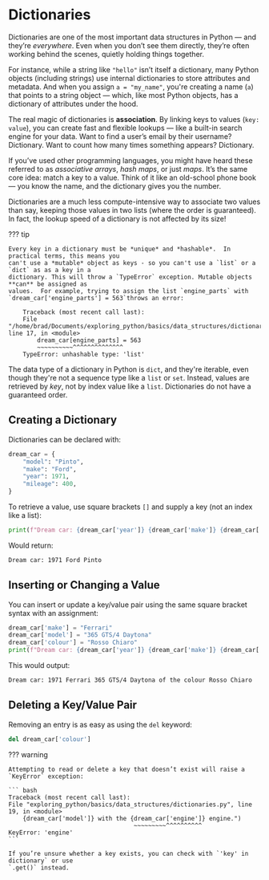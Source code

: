 # Dictionaries

Dictionaries are one of the most important data structures in Python — and they’re *everywhere*.
Even when you don’t see them directly, they’re often working behind the scenes, quietly holding
things together.

For instance, while a string like `"hello"` isn’t itself a dictionary, many Python objects
(including strings) use internal dictionaries to store attributes and metadata. And when you
assign `a = "my_name"`, you're creating a name (`a`) that points to a string object — which, like
most Python objects, has a dictionary of attributes under the hood.

The real magic of dictionaries is **association**. By linking keys to values (`key: value`), you
can create fast and flexible lookups — like a built-in search engine for your data. Want to find
a user’s email by their username? Dictionary. Want to count how many times something appears?
Dictionary.

If you’ve used other programming languages, you might have heard these referred to as
*associative arrays*, *hash maps*, or just *maps*. It’s the same core idea: match a key to a value.
Think of it like an old-school phone book — you know the name, and the dictionary gives you the
number.

Dictionaries are a much less compute-intensive way to associate two values than say, keeping those
values in two lists (where the order is guaranteed).  In fact, the lookup speed of a dictionary is
not affected by its size!

??? tip

    Every key in a dictionary must be *unique* and *hashable*.  In practical terms, this means you
    can't use a *mutable* object as keys - so you can't use a `list` or a `dict` as as a key in a
    dictionary. This will throw a `TypeError` exception. Mutable objects **can** be assigned as
    values.  For example, trying to assign the list `engine_parts` with
    `dream_car['engine_parts'] = 563`throws an error:

        Traceback (most recent call last):
        File "/home/brad/Documents/exploring_python/basics/data_structures/dictionaries.py", line 17, in <module>
            dream_car[engine_parts] = 563
            ~~~~~~~~~~^^^^^^^^^^^^^^
        TypeError: unhashable type: 'list'


The data type of a dictionary in Python is `dict`, and they're iterable, even though they're not
a sequence type like a `list` or `set`.  Instead, values are retrieved by *key*, not by index
value like a `list`.  Dictionaries do not have a guaranteed order.

## Creating a Dictionary

Dictionaries can be declared with:

``` python {title="Creating a Dictionary" linenums="1"}
dream_car = {
    "model": "Pinto",
    "make": "Ford",
    "year": 1971,
    "mileage": 400,
}
```

To retrieve a value, use square brackets `[]` and supply a key (not an index like a list):

``` python
print(f"Dream car: {dream_car['year']} {dream_car['make']} {dream_car['model']}")
```

Would return:

``` bash
Dream car: 1971 Ford Pinto
```

## Inserting or Changing a Value

You can insert or update a key/value pair using the same square bracket syntax with an assignment:

```python {title="Inserting and Updating Key/Value Pairs" linenums="1"}
dream_car['make'] = "Ferrari"
dream_car['model'] = "365 GTS/4 Daytona"
dream_car['colour'] = "Rosso Chiaro"
print(f"Dream car: {dream_car['year']} {dream_car['make']} {dream_car['model']} of the colour {dream_car['colour']}")
```
This would output:

``` bash
Dream car: 1971 Ferrari 365 GTS/4 Daytona of the colour Rosso Chiaro
```

## Deleting a Key/Value Pair

Removing an entry is as easy as using the `del` keyword:

``` python {title="Deleting a Key/Value Pair" linenums="1"}
del dream_car['colour']
```

??? warning

    Attempting to read or delete a key that doesn’t exist will raise a `KeyError` exception:

    ``` bash
    Traceback (most recent call last):
    File "exploring_python/basics/data_structures/dictionaries.py", line 19, in <module>
        {dream_car['model']} with the {dream_car['engine']} engine.")
                                       ~~~~~~~~~^^^^^^^^^^
    KeyError: 'engine'
    ```

    If you’re unsure whether a key exists, you can check with `'key' in dictionary` or use
    `.get()` instead.
